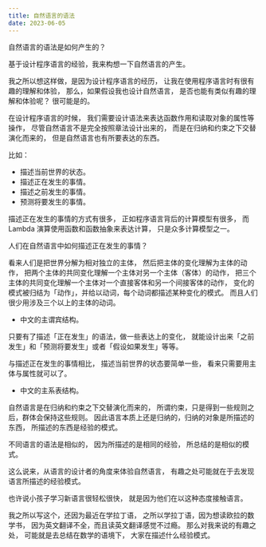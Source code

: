 ```yaml
---
title: 自然语言的语法
date: 2023-06-05
---
```


自然语言的语法是如何产生的？

基于设计程序语言的经验，我来构想一下自然语言的产生。

我之所以想这样做，是因为设计程序语言的经历，
让我在使用程序语言时有很有趣的理解和体验，
那么，如果假设我也设计自然语言，
是否也能有类似有趣的理解和体验呢？
很可能是的。

在设计程序语言的时候，
我们需要设计语法来表达函数作用和读取对象的属性等操作，
尽管自然语言不是完全按照章法设计出来的，
而是在归纳和约束之下交替演化而来的，
但是自然语言也有所要表达的东西。

比如：

- 描述当前世界的状态。
- 描述正在发生的事情。
- 描述之前发生的事情。
- 预测将要发生的事情。

描述正在发生的事情的方式有很多，
正如程序语言背后的计算模型有很多，
而 Lambda 演算使用函数和函数抽象来表达计算，
只是众多计算模型之一。

人们在自然语言中如何描述正在发生的事情？

看来人们是把世界分解为相对独立的主体，
然后把主体的变化理解为主体的动作，
把两个主体的共同变化理解一个主体对另一个主体（客体）的动作，
把三个主体的共同变化理解一个主体对一个直接客体和另一个间接客体的动作，
变化的模式被归结为「动作」，并给以动词，每个动词都描述某种变化的模式。
而且人们很少用涉及三个以上的主体的动词。

- 中文的主谓宾结构。

只要有了描述「正在发生」的语法，做一些表达上的变化，
就能设计出来「之前发生」和「预测将要发生」或者「假设如果发生」等等。

与描述正在发生的事情相比，
描述当前世界的状态要简单一些，
看来只需要用主体与属性就可以了。

- 中文的主系表结构。

自然语言是在归纳和约束之下交替演化而来的，
所谓约束，只是得到一些规则之后，群体会保持这些规则。
因此语言本质上还是归纳的，归纳的对象是所描述的东西，
所描述的东西是经验的模式。

不同语言的语法是相似的，
因为所描述的是相同的经验，
所总结的是相似的模式。

这么说来，从语言的设计者的角度来体验自然语言，
有趣之处可能就在于去发现语言所描述的经验模式。

也许说小孩子学习新语言很轻松很快，
就是因为他们在以这种态度接触语言。

我之所以写这个，还因为最近在学拉丁语，
之所以学拉丁语，因为想读欧拉的数学书，
因为英文翻译不全，而且读英文翻译感觉不过瘾。
那么对我来说的有趣之处，
可能就是去总结在数学的语境下，
大家在描述什么经验模式。
